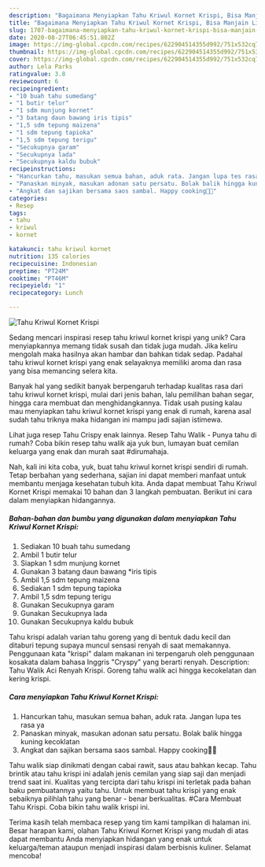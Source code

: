 ```yaml
---
description: "Bagaimana Menyiapkan Tahu Kriwul Kornet Krispi, Bisa Manjain Lidah"
title: "Bagaimana Menyiapkan Tahu Kriwul Kornet Krispi, Bisa Manjain Lidah"
slug: 1707-bagaimana-menyiapkan-tahu-kriwul-kornet-krispi-bisa-manjain-lidah
date: 2020-08-27T06:45:51.802Z
image: https://img-global.cpcdn.com/recipes/622904514355d992/751x532cq70/tahu-kriwul-kornet-krispi-foto-resep-utama.jpg
thumbnail: https://img-global.cpcdn.com/recipes/622904514355d992/751x532cq70/tahu-kriwul-kornet-krispi-foto-resep-utama.jpg
cover: https://img-global.cpcdn.com/recipes/622904514355d992/751x532cq70/tahu-kriwul-kornet-krispi-foto-resep-utama.jpg
author: Lela Parks
ratingvalue: 3.8
reviewcount: 6
recipeingredient:
- "10 buah tahu sumedang"
- "1 butir telur"
- "1 sdm munjung kornet"
- "3 batang daun bawang iris tipis"
- "1,5 sdm tepung maizena"
- "1 sdm tepung tapioka"
- "1,5 sdm tepung terigu"
- "Secukupnya garam"
- "Secukupnya lada"
- "Secukupnya kaldu bubuk"
recipeinstructions:
- "Hancurkan tahu, masukan semua bahan, aduk rata. Jangan lupa tes rasa ya"
- "Panaskan minyak, masukan adonan satu persatu. Bolak balik hingga kuning kecoklatan"
- "Angkat dan sajikan bersama saos sambal. Happy cooking👩‍🍳"
categories:
- Resep
tags:
- tahu
- kriwul
- kornet

katakunci: tahu kriwul kornet 
nutrition: 135 calories
recipecuisine: Indonesian
preptime: "PT24M"
cooktime: "PT46M"
recipeyield: "1"
recipecategory: Lunch

---
```



![Tahu Kriwul Kornet Krispi](https://img-global.cpcdn.com/recipes/622904514355d992/751x532cq70/tahu-kriwul-kornet-krispi-foto-resep-utama.jpg)

Sedang mencari inspirasi resep tahu kriwul kornet krispi yang unik? Cara menyiapkannya memang tidak susah dan tidak juga mudah. Jika keliru mengolah maka hasilnya akan hambar dan bahkan tidak sedap. Padahal tahu kriwul kornet krispi yang enak selayaknya memiliki aroma dan rasa yang bisa memancing selera kita.

Banyak hal yang sedikit banyak berpengaruh terhadap kualitas rasa dari tahu kriwul kornet krispi, mulai dari jenis bahan, lalu pemilihan bahan segar, hingga cara membuat dan menghidangkannya. Tidak usah pusing kalau mau menyiapkan tahu kriwul kornet krispi yang enak di rumah, karena asal sudah tahu triknya maka hidangan ini mampu jadi sajian istimewa.

Lihat juga resep Tahu Crispy enak lainnya. Resep Tahu Walik - Punya tahu di rumah? Coba bikin resep tahu walik aja yuk bun, lumayan buat cemilan keluarga yang enak dan murah saat #dirumahaja.


Nah, kali ini kita coba, yuk, buat tahu kriwul kornet krispi sendiri di rumah. Tetap berbahan yang sederhana, sajian ini dapat memberi manfaat untuk membantu menjaga kesehatan tubuh kita. Anda dapat membuat Tahu Kriwul Kornet Krispi memakai 10 bahan dan 3 langkah pembuatan. Berikut ini cara dalam menyiapkan hidangannya.

<!--inarticleads1-->

##### Bahan-bahan dan bumbu yang digunakan dalam menyiapkan Tahu Kriwul Kornet Krispi:

1. Sediakan 10 buah tahu sumedang
1. Ambil 1 butir telur
1. Siapkan 1 sdm munjung kornet
1. Gunakan 3 batang daun bawang *iris tipis
1. Ambil 1,5 sdm tepung maizena
1. Sediakan 1 sdm tepung tapioka
1. Ambil 1,5 sdm tepung terigu
1. Gunakan Secukupnya garam
1. Gunakan Secukupnya lada
1. Gunakan Secukupnya kaldu bubuk


Tahu krispi adalah varian tahu goreng yang di bentuk dadu kecil dan ditaburi tepung supaya muncul sensasi renyah di saat memakannya. Penggunaan kata &#34;krispi&#34; dalam makanan ini terpengaruh oleh penggunaan kosakata dalam bahasa Inggris &#34;Cryspy&#34; yang berarti renyah. Description: Tahu Walik Aci Renyah Krispi. Goreng tahu walik aci hingga kecokelatan dan kering krispi. 

<!--inarticleads2-->

##### Cara menyiapkan Tahu Kriwul Kornet Krispi:

1. Hancurkan tahu, masukan semua bahan, aduk rata. Jangan lupa tes rasa ya
1. Panaskan minyak, masukan adonan satu persatu. Bolak balik hingga kuning kecoklatan
1. Angkat dan sajikan bersama saos sambal. Happy cooking👩‍🍳


Tahu walik siap dinikmati dengan cabai rawit, saus atau bahkan kecap. Tahu brintik atau tahu krispi ini adalah jenis cemilan yang siap saji dan menjadi trend saat ini. Kualitas yang tercipta dari tahu krispi ini terletak pada bahan baku pembuatannya yaitu tahu. Untuk membuat tahu krispi yang enak sebaiknya pilihlah tahu yang benar - benar berkualitas. #Cara Membuat Tahu Krispi. Coba bikin tahu walik krispi ini. 

Terima kasih telah membaca resep yang tim kami tampilkan di halaman ini. Besar harapan kami, olahan Tahu Kriwul Kornet Krispi yang mudah di atas dapat membantu Anda menyiapkan hidangan yang enak untuk keluarga/teman ataupun menjadi inspirasi dalam berbisnis kuliner. Selamat mencoba!
